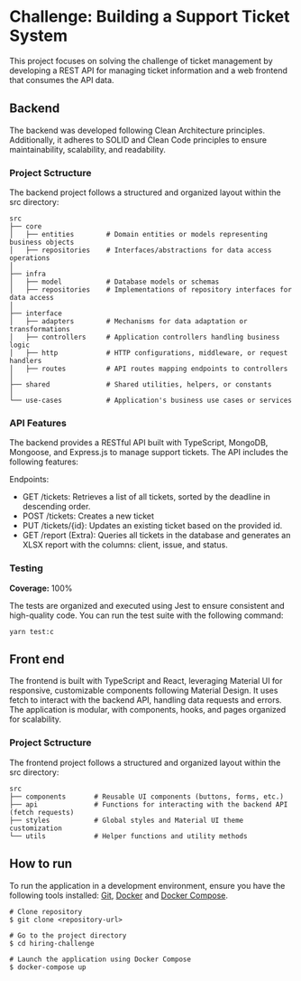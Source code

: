 # Challenge: Building a Support Ticket System
This project focuses on solving the challenge of ticket management by developing a REST API for managing ticket information and a web frontend that consumes the API data.

## Backend
The backend was developed following Clean Architecture principles. Additionally, it adheres to SOLID and Clean Code principles to ensure maintainability, scalability, and readability.

### Project Sctructure
The backend project follows a structured and organized layout within the src directory:

```
src  
├── core  
│   ├── entities        # Domain entities or models representing business objects  
│   ├── repositories    # Interfaces/abstractions for data access operations  
│  
├── infra  
│   ├── model           # Database models or schemas  
│   ├── repositories    # Implementations of repository interfaces for data access  
│  
├── interface  
│   ├── adapters        # Mechanisms for data adaptation or transformations  
│   ├── controllers     # Application controllers handling business logic  
│   ├── http            # HTTP configurations, middleware, or request handlers  
│   ├── routes          # API routes mapping endpoints to controllers  
│  
├── shared              # Shared utilities, helpers, or constants  
│  
└── use-cases           # Application's business use cases or services  
```

### API Features
The backend provides a RESTful API built with TypeScript, MongoDB, Mongoose, and Express.js to manage support tickets. The API includes the following features:

Endpoints:
- GET /tickets: Retrieves a list of all tickets, sorted by the deadline in descending order.
- POST /tickets: Creates a new ticket
- PUT /tickets/{id}: Updates an existing ticket based on the provided id.
- GET /report (Extra): Queries all tickets in the database and generates an XLSX report with the columns: client, issue, and status.

### Testing
**Coverage:** 100%

The tests are organized and executed using Jest to ensure consistent and high-quality code. You can run the test suite with the following command:
```
yarn test:c
```

## Front end
The frontend is built with TypeScript and React, leveraging Material UI for responsive, customizable components following Material Design. It uses fetch to interact with the backend API, handling data requests and errors. The application is modular, with components, hooks, and pages organized for scalability.

### Project Sctructure
The frontend project follows a structured and organized layout within the src directory:

```
src
├── components       # Reusable UI components (buttons, forms, etc.)
├── api              # Functions for interacting with the backend API (fetch requests)
├── styles           # Global styles and Material UI theme customization
└── utils            # Helper functions and utility methods
```

## How to run
To run the application in a development environment, ensure you have the following tools installed: [Git](https://git-scm.com/), [Docker](https://docs.docker.com/engine/install/) and [Docker Compose](https://docs.docker.com/compose/install/).

```
# Clone repository
$ git clone <repository-url>

# Go to the project directory
$ cd hiring-challenge

# Launch the application using Docker Compose
$ docker-compose up
```